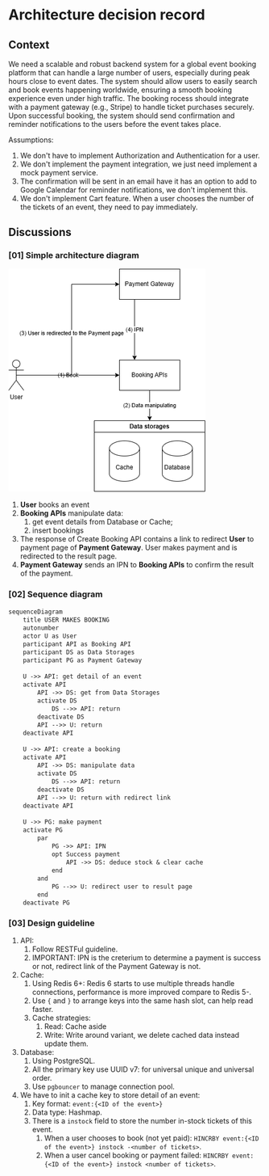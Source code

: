 # Architecture decision record

## Context

We need a scalable and robust backend system for a global event booking platform that can handle a large number of users, especially during peak hours close to event dates. The system should allow users to easily search and book events happening worldwide, ensuring a smooth booking experience even under high traffic. The booking rocess should integrate with a payment gateway (e.g., Stripe) to handle ticket purchases securely. Upon successful booking, the system should send confirmation and  reminder notifications to the users before the event takes place.

Assumptions:

1. We don't have to implement Authorization and Authentication for a user.
2. We don't implement the payment integration, we just need implement a mock payment service.
3. The confirmation will be sent in an email have it has an option to add to Google Calendar for reminder notifications, we don't implement this.
4. We don't implement Cart feature. When a user chooses the number of the tickets of an event, they need to pay immediately.

## Discussions

### [01] Simple architecture diagram

![Simple Architcture diagram](./media/architecture.png)

1. **User** books an event
2. **Booking APIs** manipulate data:
    1. get event details from Database or Cache;
    2. insert bookings
3. The response of Create Booking API contains a link to redirect **User** to payment page of **Payment Gateway**. User makes payment and is redirected to the result page.
4. **Payment Gateway** sends an IPN to **Booking APIs** to confirm the result of the payment.

### [02] Sequence diagram

```mermaid
sequenceDiagram
    title USER MAKES BOOKING
    autonumber
    actor U as User
    participant API as Booking API
    participant DS as Data Storages
    participant PG as Payment Gateway

    U ->> API: get detail of an event
    activate API
        API ->> DS: get from Data Storages
        activate DS
            DS -->> API: return
        deactivate DS
        API -->> U: return
    deactivate API

    U ->> API: create a booking
    activate API
        API ->> DS: manipulate data
        activate DS
            DS -->> API: return
        deactivate DS
        API -->> U: return with redirect link
    deactivate API

    U ->> PG: make payment
    activate PG
        par
            PG ->> API: IPN
            opt Success payment
                API ->> DS: deduce stock & clear cache
            end
        and
            PG -->> U: redirect user to result page
        end
    deactivate PG
```

### [03] Design guideline

1. API:
   1. Follow RESTFul guideline.
   2. IMPORTANT: IPN is the creterium to determine a payment is success or not, redirect link of the Payment Gateway is not.
2. Cache:
   1. Using Redis 6+: Redis 6 starts to use multiple threads handle connections, performance is more improved compare to Redis 5-.
   2. Use `{` and `}` to arrange keys into the same hash slot, can help read faster.
   3. Cache strategies:
      1. Read: Cache aside
      2. Write: Write around variant, we delete cached data instead update them.
3. Database:
   1. Using PostgreSQL.
   2. All the primary key use UUID v7: for universal unique and universal order.
   3. Use `pgbouncer` to manage connection pool.
4. We have to init a cache key to store detail of an event:
   1. Key format: `event:{<ID of the event>}`
   2. Data type: Hashmap.
   3. There is a `instock` field to store the number in-stock tickets of this event.
      1. When a user chooses to book (not yet paid): `HINCRBY event:{<ID of the event>} instock -<number of tickets>`.
      2. When a user cancel booking or payment failed: `HINCRBY event:{<ID of the event>} instock <number of tickets>`.
